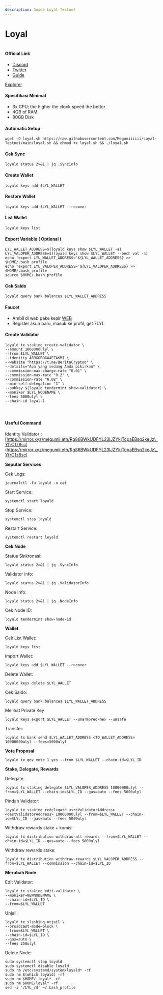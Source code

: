 ```yaml
---
description: Guide Loyal Testnet
---
```


# Loyal

<figure><img src="https://580801350-files.gitbook.io/~/files/v0/b/gitbook-x-prod.appspot.com/o/spaces%2FyjqqGlG6vZEVZjseIV1U%2Fuploads%2FbGNwC59ZoICKLkH4frjI%2FqIdvDEqz_400x400.jpg?alt=media&#x26;token=2c39e138-322f-4bb9-aac1-a9b7b7c96d88" alt=""><figcaption></figcaption></figure>

#### Official Link <a href="#official-link" id="official-link"></a>

* ​[Discord](https://discord.gg/Xb5sfGzMwW)​
* ​[Twitter](https://twitter.com/LoyalRewards)​
* ​[Guide](https://docs.joinloyal.io/how-it-works/demo-site)​

​[Explorer](https://ping-pub.joinloyal.io/loyal)​

#### Spesifikasi Minimal <a href="#spesifikasi-minimal" id="spesifikasi-minimal"></a>

* 3x CPU; the higher the clock speed the better
* 4GB of RAM
* 80GB Disk

#### Automatic Setup <a href="#automatic-setup" id="automatic-setup"></a>

```
wget -O loyal.sh https://raw.githubusercontent.com/Megumiiiiii/Loyal-Testnet/main/loyal.sh && chmod +x loyal.sh && ./loyal.sh
```

#### Cek Sync <a href="#cek-sync" id="cek-sync"></a>

```
loyald status 2>&1 | jq .SyncInfo
```

#### Create Wallet <a href="#create-restore-wallet" id="create-restore-wallet"></a>

```
loyald keys add $LYL_WALLET
```

#### &#x20;Restore Wallet <a href="#create-restore-wallet" id="create-restore-wallet"></a>

```
loyald keys add $LYL_WALLET --recover
```

#### List Wallet <a href="#list-wallet" id="list-wallet"></a>

```
loyald keys list
```

#### Export Variable ( Optional ) <a href="#export-variable-optional" id="export-variable-optional"></a>

```
LYL_WALLET_ADDRESS=$(loyald keys show $LYL_WALLET -a)
LYL_VALOPER_ADDRESS=$(loyald keys show $LYL_WALLET --bech val -a)
echo 'export LYL_WALLET_ADDRESS='${LYL_WALLET_ADDRESS} >> $HOME/.bash_profile
echo 'export LYL_VALOPER_ADDRESS='${LYL_VALOPER_ADDRESS} >> $HOME/.bash_profile
source $HOME/.bash_profile
```

#### Cek Saldo <a href="#cek-saldo" id="cek-saldo"></a>

```
loyald query bank balances $LYL_WALLET_ADDRESS
```

#### Faucet <a href="#faucet" id="faucet"></a>

* Ambil di web pake keplr [WEB](https://demo.joinloyal.com/)​
* Register akun baru, masuk ke profil, get 7LYL

#### Create Validator <a href="#create-validator" id="create-validator"></a>

```
loyald tx staking create-validator \
--amount 1000000ulyl \
--from $LYL_WALLET \
--identity ABOGOBOGAAEZAKMI \
--website "https://t.me/BeritaCryptoo" \
--details="Apa yang sedang Anda pikirkan" \
--commission-max-change-rate "0.01" \
--commission-max-rate "0.2" \
--commission-rate "0.08" \
--min-self-delegation "1" \
--pubkey $(loyald tendermint show-validator) \
--moniker $LYL_NODENAME \
--fees 5000ulyl \
--chain-id loyal-1
```

#### ​ <a href="#undefined" id="undefined"></a>

#### Useful Command <a href="#useful-command" id="useful-command"></a>

Identity Validator : \
[https://mirror.xyz/megumii.eth/Rg86BWkUDFYL23lJZYkjTcpaEBsq2keJz\_YfrC1z8sc](https://mirror.xyz/megumii.eth/Rg86BWkUDFYL23lJZYkjTcpaEBsq2keJz\_YfrC1z8sc)

**Seputar Services**

Cek Logs:

```
journalctl -fu loyald -o cat
```

Start Service:

```
systemctl start loyald
```

Stop Service:

```
systemctl stop loyald
```

Restart Service:

```
systemctl restart loyald
```

**Cek Node**

Status Sinkronasi:

```
loyald status 2>&1 | jq .SyncInfo
```

Validator Info:

```
loyald status 2>&1 | jq .ValidatorInfo
```

Node Info:

```
loyald status 2>&1 | jq .NodeInfo
```

Cek Node ID:

```
loyald tendermint show-node-id
```

**Wallet**

Cek List Wallet:

```
loyald keys list
```

Import Wallet:

```
loyald keys add $LYL_WALLET --recover
```

Delete Wallet:

```
loyald keys delete $LYL_WALLET
```

Cek Saldo:

```
loyald query bank balances $LYL_WALLET_ADDRESS
```

Melihat Private Key

```
loyald keys export $LYL_WALLET --unarmored-hex --unsafe
```

Transfer:

```
loyald tx bank send $LYL_WALLET_ADDRESS <TO_WALLET_ADDRESS> 10000000ulyl --fees=5000ulyl
```

**Vote Proposal**

```
loyald tx gov vote 1 yes --from $LYL_WALLET --chain-id=$LYL_ID
```

**Stake, Delegate, Rewards**

Delegate:

```
loyald tx staking delegate $LYL_VALOPER_ADDRESS 10000000ulyl --from=$LYL_WALLET --chain-id=$LYL_ID --gas=auto --fees 5000ulyl
```

Pindah Validator:

```
loyald tx staking redelegate <srcValidatorAddress> <destValidatorAddress> 10000000ulyl --from=$LYL_WALLET --chain-id=$LYL_ID --gas=auto --fees 5000ulyl
```

Withdraw rewards stake + komisi:

```
loyald tx distribution withdraw-all-rewards --from=$LYL_WALLET --chain-id=$LYL_ID --gas=auto --fees 5000ulyl
```

Withdraw rewards stake:

```
loyald tx distribution withdraw-rewards $LYL_VALOPER_ADDRESS --from=$LYL_WALLET --commission --chain-id=$LYL_ID
```

**Merubah Node**

Edit Validator:

```
loyald tx staking edit-validator \
--moniker=NEWNODENAME \
--chain-id=$LYL_ID \
--from=$LYL_WALLET
```

Unjail:

```
loyald tx slashing unjail \
--broadcast-mode=block \
--from=$LYL_WALLET \
--chain-id=$LYL_ID \
--gas=auto \
--fees 250ulyl
```

Delete Node:

```
sudo systemctl stop loyald
sudo systemctl disable loyald
sudo rm /etc/systemd/system/loyald* -rf
sudo rm $(which loyald) -rf
sudo rm $HOME/.loyal* -rf
sudo rm $HOME/loyal* -rf
sed -i '/LYL_/d' ~/.bash_profile
```
